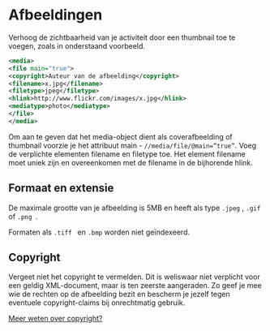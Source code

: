 ---
---

# Afbeeldingen

Verhoog de zichtbaarheid van je activiteit door een thumbnail toe te voegen, zoals in onderstaand voorbeeld.

~~~ xml
<media> 
<file main="true"> 
<copyright>Auteur van de afbeelding</copyright>
<filename>x.jpg</filename> 
<filetype>jpeg</filetype> 
<hlink>http://www.flickr.com/images/x.jpg</hlink>
<mediatype>photo</mediatype> 
</file> 
</media>
~~~

Om aan te geven dat het media-object dient als coverafbeelding of thumbnail voorzie je het attribuut main - ```//media/file/@main=”true”```. Voeg de verplichte elementen filename en filetype toe. Het element filename moet uniek zijn en overeenkomen met de filename in de bijhorende hlink. 


## Formaat en extensie

De maximale grootte van je afbeelding is 5MB en heeft als type ```.jpeg``` , ```.gif ``` of ```.png ```.

Formaten als ```.tiff ``` en ```.bmp``` worden niet geïndexeerd.

## Copyright

Vergeet niet het copyright te vermelden. Dit is weliswaar niet verplicht voor een geldig XML-document, maar is ten zeerste aangeraden. Zo geef je mee wie de rechten op de afbeelding bezit en bescherm je jezelf tegen eventuele copyright-claims bij onrechtmatig gebruik.

[Meer weten over copyright?](https://www.uitdatabank.be/copyright) 

